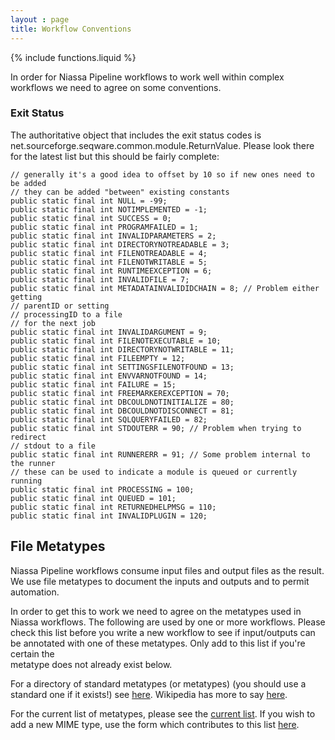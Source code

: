 ```yaml
---
layout : page
title: Workflow Conventions
---
```

{% include functions.liquid %}

In order for Niassa Pipeline workflows to work well within complex workflows we need to agree on some conventions.

### Exit Status

The authoritative object that includes the exit status codes is net.sourceforge.seqware.common.module.ReturnValue.  Please look there for the latest list but this should be fairly complete:

```
// generally it's a good idea to offset by 10 so if new ones need to be added
// they can be added "between" existing constants
public static final int NULL = -99;
public static final int NOTIMPLEMENTED = -1;
public static final int SUCCESS = 0;
public static final int PROGRAMFAILED = 1;
public static final int INVALIDPARAMETERS = 2;
public static final int DIRECTORYNOTREADABLE = 3;
public static final int FILENOTREADABLE = 4;
public static final int FILENOTWRITABLE = 5;
public static final int RUNTIMEEXCEPTION = 6;
public static final int INVALIDFILE = 7;
public static final int METADATAINVALIDIDCHAIN = 8; // Problem either getting
// parentID or setting
// processingID to a file
// for the next job
public static final int INVALIDARGUMENT = 9;
public static final int FILENOTEXECUTABLE = 10;
public static final int DIRECTORYNOTWRITABLE = 11;
public static final int FILEEMPTY = 12;
public static final int SETTINGSFILENOTFOUND = 13;
public static final int ENVVARNOTFOUND = 14;
public static final int FAILURE = 15;
public static final int FREEMARKEREXCEPTION = 70;
public static final int DBCOULDNOTINITIALIZE = 80;
public static final int DBCOULDNOTDISCONNECT = 81;
public static final int SQLQUERYFAILED = 82;
public static final int STDOUTERR = 90; // Problem when trying to redirect
// stdout to a file
public static final int RUNNERERR = 91; // Some problem internal to the runner
// these can be used to indicate a module is queued or currently running
public static final int PROCESSING = 100;
public static final int QUEUED = 101;
public static final int RETURNEDHELPMSG = 110;
public static final int INVALIDPLUGIN = 120;
```


## File Metatypes

Niassa Pipeline workflows consume input files and output files as 
the result. We use file metatypes to document the inputs and outputs and to
permit automation.

In order to get this to work we need to agree on the metatypes used in Niassa 
workflows. The following are used by one or more workflows. Please check this 
list before you write a new workflow to see if input/outputs can be annotated 
with one of these metatypes.  Only add to this list if you're certain the  
metatype does not already exist below.

For a directory of standard metatypes (or metatypes) (you should use a standard one if it exists!) see  [here](http://www.iana.org/assignments/media-types/index.html).  Wikipedia has more to say [here](http://en.wikipedia.org/wiki/MIME).

For the current list of metatypes, please see the [current list](https://docs.google.com/spreadsheet/ccc?key=0An-x7dcdlF7AdGhjdjRTU0toZkJXNlNRb1NROXdfLWc).
If you wish to add a new MIME type, use the form which contributes to this list [here](https://docs.google.com/spreadsheet/viewform?formkey=dGhjdjRTU0toZkJXNlNRb1NROXdfLWc6MQ).

